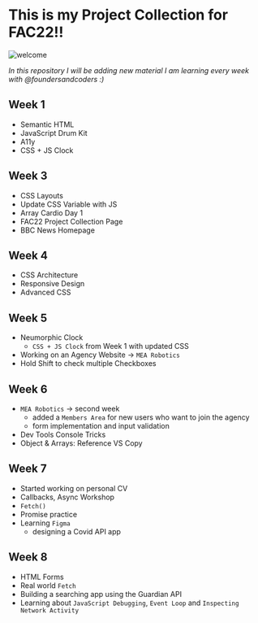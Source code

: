# This is my Project Collection for FAC22!!

![welcome](https://media.giphy.com/media/LqIlvdZAQt1DNStJGb/giphy.gif)

_In this repository I will be adding new material I am learning every week with @foundersandcoders :)_

## Week 1

- Semantic HTML
- JavaScript Drum Kit
- A11y
- CSS + JS Clock

## Week 3

- CSS Layouts
- Update CSS Variable with JS
- Array Cardio Day 1
- FAC22 Project Collection Page
- BBC News Homepage

## Week 4

- CSS Architecture
- Responsive Design
- Advanced CSS

## Week 5

- Neumorphic Clock
  - `CSS + JS Clock` from Week 1 with updated CSS
- Working on an Agency Website -> `MEA Robotics`
- Hold Shift to check multiple Checkboxes

## Week 6

- `MEA Robotics` -> second week
  - added a `Members Area` for new users who want to join the agency
  - form implementation and input validation
- Dev Tools Console Tricks
- Object & Arrays: Reference VS Copy

## Week 7

- Started working on personal CV
- Callbacks, Async Workshop
- `Fetch()`
- Promise practice
- Learning `Figma`
  - designing a Covid API app

## Week 8

- HTML Forms
- Real world `Fetch`
- Building a searching app using the Guardian API
- Learning about `JavaScript Debugging`, `Event Loop` and `Inspecting Network Activity`
